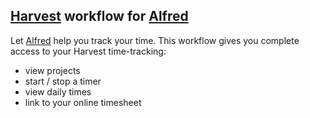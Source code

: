 ## [Harvest][1] workflow for [Alfred][2]

Let [Alfred][2] help you track your time. This workflow gives you complete access to your Harvest time-tracking:

* view projects
* start / stop a timer
* view daily times
* link to your online timesheet


[1]: http://www.getharvest.com/
[2]: http://www.alfredapp.com/